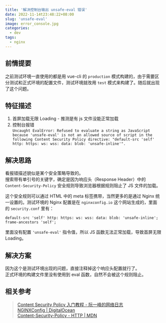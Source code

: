 ```yaml
---
title: '解决控制台输出 unsafe-eval 错误'
date: 2022-11-14t23:48:22+08:00
slug: 'unsafe-eval'
image: error_console.jpg
categories:
  - dev
tags:
  - nginx
---
```


## 前情提要

之前测试环境一直使用的都是用 vue-cli 的 `production` 模式构建的，由于需要区分测试和正式环境的配置文件，测试环境就改用 `test` 模式来构建了。随后就出现了这个问题。

## 特征描述

1. 首屏加载无限 Loading - 推测是有 js 文件没能正常加载
2. 控制台报错  
   `Uncaught EvalError: Refused to evaluate a string as JavaScript because 'unsafe-eval' is not an allowed source of script in the following Content Security Policy directive: "default-src 'self' http: https: ws: wss: data: blob: 'unsafe-inline'".`

## 解决思路

看报错描述貌似是某个安全策略导致的。  
搜索带有单引号的关键字，确定是因为响应头（Response Header）中的 `Content-Security-Policy` 安全规则导致浏览器根据规则阻止了 JS 文件的加载。

这个安全规则可以通过 HTML 中的 meta 标签携带，当然更多的是通过 Nginx 统一设置的。测试环境的 Nginx 配置是在 `nginxconfig.io` 这个网站生成的，里面的 `security.conf` 里有：

`default-src 'self' http: https: ws: wss: data: blob: 'unsafe-inline'; frame-ancestors 'self';`

里面没有配置 `'unsafe-eval'` 指令值，所以 JS 函数无法正常加载，导致首屏无限 Loading。

## 解决方案

因为这个是测试环境出现的问题，直接注释掉这个响应头配置就行了。  
正式环境的构建文件里没有使用到 eval 函数，自然不会被这个规则阻止。

## 相关参考

> [Content Security Policy 入门教程 - 阮一峰的网络日志](https://www.ruanyifeng.com/blog/2016/09/csp.html)  
> [NGINXConfig | DigitalOcean](https://www.digitalocean.com/community/tools/nginx?global.app.lang=zhCN)  
> [Content-Security-Policy - HTTP | MDN](https://developer.mozilla.org/zh-CN/docs/Web/HTTP/Headers/Content-Security-Policy)
